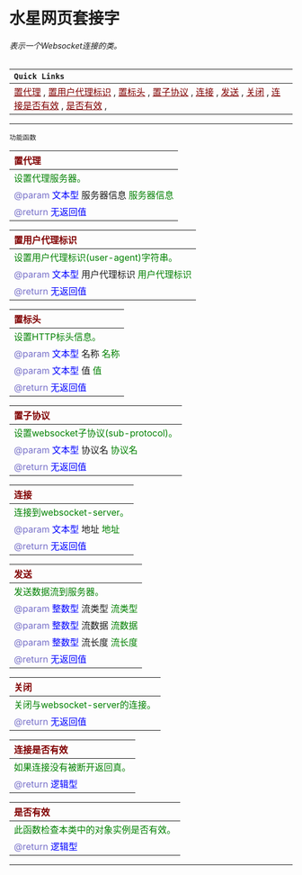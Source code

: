 # 水星网页套接字
###### 表示一个Websocket连接的类。

| `Quick Links` |
|:----|
|<a href="#SetProxy"  style="color:rgb(128,0,0)">置代理</a> , <a href="#SetUserAgent"  style="color:rgb(128,0,0)">置用户代理标识</a> , <a href="#SetHeaderByName"  style="color:rgb(128,0,0)">置标头</a> , <a href="#AddSubProtocol"  style="color:rgb(128,0,0)">置子协议</a> , <a href="#Connect"  style="color:rgb(128,0,0)">连接</a> , <a href="#Send"  style="color:rgb(128,0,0)">发送</a> , <a href="#Close"  style="color:rgb(128,0,0)">关闭</a> , <a href="#IsConnected"  style="color:rgb(128,0,0)">连接是否有效</a> , <a href="#IsValid"  style="color:rgb(128,0,0)">是否有效</a> , |

---------------------
 `功能函数` <br/>

| <span style="color:rgb(128,0,0)" id="SetProxy">置代理</span> |
|:----|
| <span style="color:rgb(0,128,0)">设置代理服务器。<span> |
| <span style="color: rgb(117, 110, 200)">@param</span> <span style ="color: blue">文本型</span> 服务器信息 <span style="color: rgb(0, 128, 0)">服务器信息</span> | 
| <span style="color: rgb(117, 110, 200)">@return </span> <span style ="color: blue">无返回值</span> |


| <span style="color:rgb(128,0,0)" id="SetUserAgent">置用户代理标识</span> |
|:----|
| <span style="color:rgb(0,128,0)">设置用户代理标识(user-agent)字符串。<span> |
| <span style="color: rgb(117, 110, 200)">@param</span> <span style ="color: blue">文本型</span> 用户代理标识 <span style="color: rgb(0, 128, 0)">用户代理标识</span> | 
| <span style="color: rgb(117, 110, 200)">@return </span> <span style ="color: blue">无返回值</span> |


| <span style="color:rgb(128,0,0)" id="SetHeaderByName">置标头</span> |
|:----|
| <span style="color:rgb(0,128,0)">设置HTTP标头信息。<span> |
| <span style="color: rgb(117, 110, 200)">@param</span> <span style ="color: blue">文本型</span> 名称 <span style="color: rgb(0, 128, 0)">名称</span> | 
| <span style="color: rgb(117, 110, 200)">@param</span> <span style ="color: blue">文本型</span> 值 <span style="color: rgb(0, 128, 0)">值</span> | 
| <span style="color: rgb(117, 110, 200)">@return </span> <span style ="color: blue">无返回值</span> |


| <span style="color:rgb(128,0,0)" id="AddSubProtocol">置子协议</span> |
|:----|
| <span style="color:rgb(0,128,0)">设置websocket子协议(sub-protocol)。<span> |
| <span style="color: rgb(117, 110, 200)">@param</span> <span style ="color: blue">文本型</span> 协议名 <span style="color: rgb(0, 128, 0)">协议名</span> | 
| <span style="color: rgb(117, 110, 200)">@return </span> <span style ="color: blue">无返回值</span> |


| <span style="color:rgb(128,0,0)" id="Connect">连接</span> |
|:----|
| <span style="color:rgb(0,128,0)">连接到websocket-server。<span> |
| <span style="color: rgb(117, 110, 200)">@param</span> <span style ="color: blue">文本型</span> 地址 <span style="color: rgb(0, 128, 0)">地址</span> | 
| <span style="color: rgb(117, 110, 200)">@return </span> <span style ="color: blue">无返回值</span> |


| <span style="color:rgb(128,0,0)" id="Send">发送</span> |
|:----|
| <span style="color:rgb(0,128,0)">发送数据流到服务器。<span> |
| <span style="color: rgb(117, 110, 200)">@param</span> <span style ="color: blue">整数型</span> 流类型 <span style="color: rgb(0, 128, 0)">流类型</span> | 
| <span style="color: rgb(117, 110, 200)">@param</span> <span style ="color: blue">整数型</span> 流数据 <span style="color: rgb(0, 128, 0)">流数据</span> | 
| <span style="color: rgb(117, 110, 200)">@param</span> <span style ="color: blue">整数型</span> 流长度 <span style="color: rgb(0, 128, 0)">流长度</span> | 
| <span style="color: rgb(117, 110, 200)">@return </span> <span style ="color: blue">无返回值</span> |


| <span style="color:rgb(128,0,0)" id="Close">关闭</span> |
|:----|
| <span style="color:rgb(0,128,0)">关闭与websocket-server的连接。<span> |
| <span style="color: rgb(117, 110, 200)">@return </span> <span style ="color: blue">无返回值</span> |


| <span style="color:rgb(128,0,0)" id="IsConnected">连接是否有效</span> |
|:----|
| <span style="color:rgb(0,128,0)">如果连接没有被断开返回真。<span> |
| <span style="color: rgb(117, 110, 200)">@return </span> <span style ="color: blue">逻辑型</span> |


| <span style="color:rgb(128,0,0)" id="IsValid">是否有效</span> |
|:----|
| <span style="color:rgb(0,128,0)">此函数检查本类中的对象实例是否有效。<span> |
| <span style="color: rgb(117, 110, 200)">@return </span> <span style ="color: blue">逻辑型</span> |


----------------------

<link rel="stylesheet" href="../gitalk.min.css">
<script src="../gitalk.min.js"></script>
<div id="gitalk-container"></div>
<script>
    var gitalk = new Gitalk({
        clientID: 'd17d49be2e680b77a84d',
        clientSecret:'9364cb456dda6401cb71d65092489e75c9f11872',
        repo: 'ecef_comment',
        owner: 'kirino17',
        admin: ['kirino17'],
        id: location.pathname
    });
    gitalk.render('gitalk-container');
</script>
